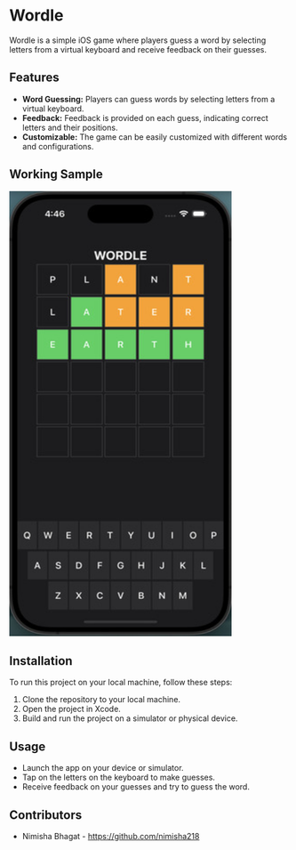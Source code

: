 # Wordle

Wordle is a simple iOS game where players guess a word by selecting letters from a virtual keyboard and receive feedback on their guesses.

## Features

- **Word Guessing:** Players can guess words by selecting letters from a virtual keyboard.
- **Feedback:** Feedback is provided on each guess, indicating correct letters and their positions.
- **Customizable:** The game can be easily customized with different words and configurations.

## Working Sample

<img src="simulator.jpg" alt="Wordle Screenshot" width="400" height="800">


## Installation

To run this project on your local machine, follow these steps:

1. Clone the repository to your local machine.
2. Open the project in Xcode.
3. Build and run the project on a simulator or physical device.

## Usage

- Launch the app on your device or simulator.
- Tap on the letters on the keyboard to make guesses.
- Receive feedback on your guesses and try to guess the word.

## Contributors

- Nimisha Bhagat - https://github.com/nimisha218
